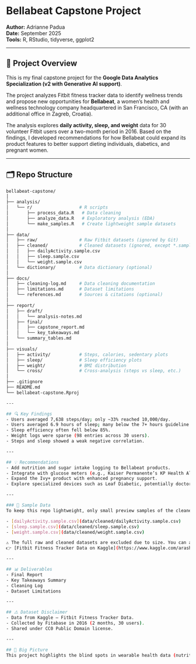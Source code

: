 # Bellabeat Capstone Project

**Author:** Adrianne Padua  
**Date:** September 2025  
**Tools:** R, RStudio, tidyverse, ggplot2  

---

## 📌 Project Overview
This is my final capstone project for the **Google Data Analytics Specialization (v2 with Generative AI support)**.  

The project analyzes Fitbit fitness tracker data to identify wellness trends and propose new opportunities for **Bellabeat**, a women’s health and wellness technology company headquartered in San Francisco, CA (with an additional office in Zagreb, Croatia).  

The analysis explores **daily activity, sleep, and weight** data for 30 volunteer Fitbit users over a two-month period in 2016. Based on the findings, I developed recommendations for how Bellabeat could expand its product features to better support dieting individuals, diabetics, and pregnant women.

---

## 🗂️ Repo Structure
```bash
bellabeat-capstone/
│
├── analysis/
│   └── r/                  # R scripts
│       ├── process_data.R   # Data cleaning
│       ├── analyze_data.R   # Exploratory analysis (EDA)
│       └── make_samples.R   # Create lightweight sample datasets
│
├── data/
│   ├── raw/                # Raw Fitbit datasets (ignored by Git)
│   ├── cleaned/            # Cleaned datasets (ignored, except *.sample.csv)
│   │   ├── dailyActivity.sample.csv
│   │   ├── sleep.sample.csv
│   │   └── weight.sample.csv
│   └── dictionary/         # Data dictionary (optional)
│
├── docs/
│   ├── cleaning-log.md     # Data cleaning documentation
│   ├── limitations.md      # Dataset limitations
│   └── references.md       # Sources & citations (optional)
│
├── report/
│   ├── draft/
│   │   └── analysis-notes.md
│   ├── final/
│   │   ├── capstone_report.md
│   │   └── key_takeaways.md
│   └── summary_tables.md
│
├── visuals/
│   ├── activity/           # Steps, calories, sedentary plots
│   ├── sleep/              # Sleep efficiency plots
│   ├── weight/             # BMI distribution
│   └── cross/              # Cross-analysis (steps vs sleep, etc.)
│
├── .gitignore
├── README.md
└── bellabeat-capstone.Rproj

---

## 🔍 Key Findings
- Users averaged 7,638 steps/day; only ~33% reached 10,000/day.
- Users averaged 6.9 hours of sleep; many below the 7+ hours guideline.
- Sleep efficiency often fell below 85%.
- Weight logs were sparse (98 entries across 30 users).
- Steps and sleep showed a weak negative correlation.

---

## 💡 Recommendations
- Add nutrition and sugar intake logging to Bellabeat products.
- Integrate with glucose meters (e.g., Kaiser Permanente’s KP Health Ally with OneTouch Verio).
- Expand the Ivy+ product with enhanced pregnancy support.
- Explore specialized devices such as Leaf Diabetic, potentially doctor-prescribed.

---

### 📂 Sample Data
To keep this repo lightweight, only small preview samples of the cleaned datasets are included here:  

- [dailyActivity.sample.csv](data/cleaned/dailyActivity.sample.csv)  
- [sleep.sample.csv](data/cleaned/sleep.sample.csv)  
- [weight.sample.csv](data/cleaned/weight.sample.csv)  

⚠️ The full raw and cleaned datasets are excluded due to size. You can access the complete Fitbit dataset from the original Kaggle source:  
👉 [Fitbit Fitness Tracker Data on Kaggle](https://www.kaggle.com/arashnic/fitbit)

---

## 📊 Deliverables
- Final Report
- Key Takeaways Summary
- Cleaning Log
- Dataset Limitations

---

## ⚠️ Dataset Disclaimer
- Data from Kaggle – Fitbit Fitness Tracker Data.
- Collected by Fitabase in 2016 (2 months, 30 users).
- Shared under CC0 Public Domain license.

---

## 🎯 Big Picture
This project highlights the blind spots in wearable health data (nutrition, sugar intake, A1C) and demonstrates how Bellabeat could expand from activity and sleep tracking into holistic women’s health and digital therapeutics.